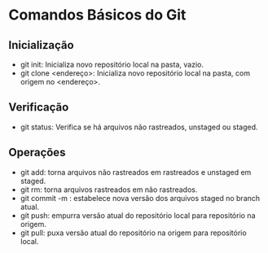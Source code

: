 # Comandos Básicos do Git

## Inicialização
- git init: Inicializa novo repositório local na pasta, vazio.
- git clone <endereço>: Inicializa novo repositório local na pasta, com origem no <endereço>.

## Verificação
- git status: Verifica se há arquivos não rastreados, unstaged ou staged.

## Operações
- git add: torna arquivos não rastreados em rastreados e unstaged em staged.
- git rm: torna arquivos rastreados em não rastreados.
- git commit -m <mensagem>: estabelece nova versão dos arquivos staged no branch atual.
- git push: empurra versão atual do repositório local para repositório na origem.
- git pull: puxa versão atual do repositório na origem para repositório local.
